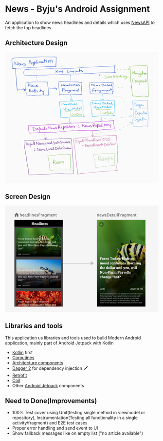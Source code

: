 News - Byju's Android Assignment
================================


An application to show news headlines and details which uses [NewsAPI](https://newsapi.org/) to fetch the top headlines.


Architecture Design
-------------------

<img src="app_architecture_design.png" width="1000">


Screen Design
-------------

<img src="app_screen_design.png" width="1000">

Libraries and tools
-------------------

This application us libraries and tools used to build Modern Android application, mainly part of Android Jetpack with Kotlin

- [Kotlin](https://kotlinlang.org/) first
- [Coroutines](https://kotlinlang.org/docs/reference/coroutines-overview.html)
- [Architecture components](https://developer.android.com/topic/libraries/architecture/)
- [Dagger 2](https://developer.android.com/training/dependency-injection) for dependency injection 🗡
- [Retrofit](https://square.github.io/retrofit/)
- [Coil](https://github.com/coil-kt/coil)
- Other [Android Jetpack](https://developer.android.com/jetpack) components



Need to Done(Improvements)
--------------------------

- 100% Test cover using Unit(testing single method in viewmodel or repository), Instrumentation(Testing all functionality in a single activity/fragment) and E2E test cases
- Proper error handling and send event to UI
- Show fallback messages like on empty list ("no article available")
